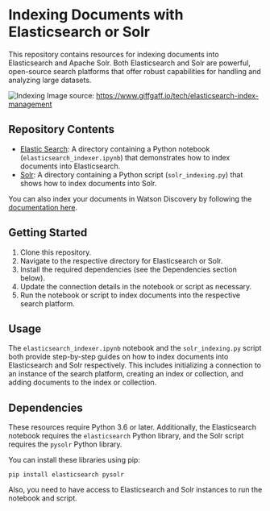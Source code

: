 
# Indexing Documents with Elasticsearch or Solr

This repository contains resources for indexing documents into Elasticsearch and Apache Solr. Both Elasticsearch and Solr are powerful, open-source search platforms that offer robust capabilities for handling and analyzing large datasets.

![Indexing](https://gg-cms-admin-prd.s3.eu-west-1.amazonaws.com/iocms/sharding_3cb0e30cbe.png)
Image source: https://www.giffgaff.io/tech/elasticsearch-index-management

## Repository Contents

- [Elastic Search](../1.%20Indexing%20documents/Elastic%20Search/): A directory containing a Python notebook (`elasticsearch_indexer.ipynb`) that demonstrates how to index documents into Elasticsearch.
- [Solr](../1.%20Indexing%20documents/Solr/): A directory containing a Python script (`solr_indexing.py`) that shows how to index documents into Solr.

You can also index your documents in Watson Discovery by following the [documentation here](https://cloud.ibm.com/docs/discovery-data?topic=discovery-data-upload-data).

## Getting Started

1. Clone this repository.
2. Navigate to the respective directory for Elasticsearch or Solr.
3. Install the required dependencies (see the Dependencies section below).
4. Update the connection details in the notebook or script as necessary.
5. Run the notebook or script to index documents into the respective search platform.

## Usage

The `elasticsearch_indexer.ipynb` notebook and the `solr_indexing.py` script both provide step-by-step guides on how to index documents into Elasticsearch and Solr respectively. This includes initializing a connection to an instance of the search platform, creating an index or collection, and adding documents to the index or collection.

## Dependencies

These resources require Python 3.6 or later. Additionally, the Elasticsearch notebook requires the `elasticsearch` Python library, and the Solr script requires the `pysolr` Python library.

You can install these libraries using pip:

```
pip install elasticsearch pysolr
```

Also, you need to have access to Elasticsearch and Solr instances to run the notebook and script.
